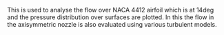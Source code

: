 This is used to analyse the flow over NACA 4412 airfoil which is at 14deg and the pressure distribution over surfaces are plotted.
In this the flow in the axisymmetric nozzle is also evaluated using various turbulent models.
